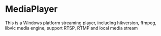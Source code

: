 # MediaPlayer
This is a Windows platform streaming player, including hikversion, ffmpeg, libvlc media engine, support RTSP, RTMP and local media stream
